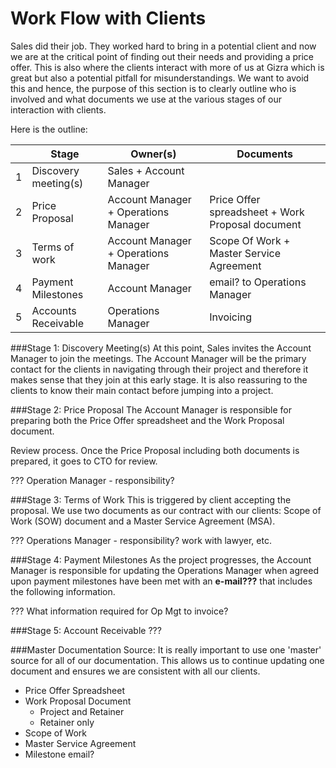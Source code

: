 # Work Flow with Clients

Sales did their job. They worked hard to bring in a potential client and now we are at the critical point of finding out their needs and providing a price offer. This is also where the clients interact with more of us at Gizra which is great but also a potential pitfall for misunderstandings. We want to avoid this and hence, the purpose of this section is to clearly outline who is involved and what documents we use at the various stages of our interaction with clients. 

Here is the outline:

| | Stage | Owner(s) | Documents |
| -- | -- | -- | -- |
| 1 | Discovery meeting(s)  | Sales + Account Manager |  |
| 2 | Price Proposal | Account Manager + Operations Manager | Price Offer spreadsheet +  Work Proposal document |
| 3 | Terms of work | Account Manager + Operations Manager | Scope Of Work + Master Service Agreement |
| 4 | Payment Milestones  | Account Manager | email? to Operations Manager |
| 5 | Accounts Receivable | Operations Manager | Invoicing |

###Stage 1: Discovery Meeting(s)
At this point, Sales invites the Account Manager to join the meetings. The Account Manager will be the primary contact for the clients in navigating through their project and therefore it makes sense that they join at this early stage. It is also reassuring to the clients to know their main contact before jumping into a project.

###Stage 2: Price Proposal
The Account Manager is responsible for preparing both the Price Offer spreadsheet and the Work Proposal document. 

Review process. Once the Price Proposal including both documents is prepared, it goes to CTO for review.

??? Operation Manager - responsibility?

###Stage 3: Terms of Work
This is triggered by client accepting the proposal.  We use two documents as our contract with our clients: Scope of Work (SOW) document and a Master Service Agreement (MSA).

??? Operations Manager - responsibility? work with lawyer, etc.

###Stage 4: Payment Milestones
As the project progresses, the Account Manager is responsible for updating the Operations Manager when agreed upon payment milestones have been met with an **e-mail???** that includes the following information.

??? What information required for Op Mgt to invoice?

###Stage 5: Account Receivable
???


###Master Documentation Source:
It is really important to use one 'master' source for all of our documentation. This allows us to continue updating one document and ensures we are consistent with all our clients.

* Price Offer Spreadsheet
* Work Proposal Document
  * Project and Retainer
  * Retainer only
* Scope of Work
* Master Service Agreement
* Milestone email?


